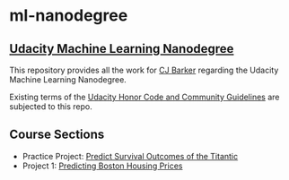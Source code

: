 # ml-nanodegree

## [Udacity Machine Learning Nanodegree](https://www.udacity.com/course/machine-learning-engineer-nanodegree--nd009t)
This repository provides all the work for [CJ Barker](https://cjbarker.com) regarding the Udacity Machine Learning Nanodegree.  

Existing terms of the [Udacity Honor Code and Community Guidelines](https://www.udacity.com/legal/community-guidelines) are subjected to this repo.

## Course Sections
* Practice Project: [Predict Survival Outcomes of the Titantic](./titanic-survival-outcomes)
* Project 1: [Predicting Boston Housing Prices](./boston-housing)
